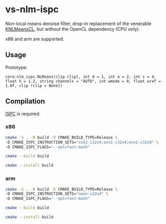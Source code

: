 # vs-nlm-ispc
Non-local means denoise filter, drop-in replacement of the venerable [KNLMeansCL](https://github.com/Khanattila/KNLMeansCL), but without the OpenCL dependency (CPU only).

x86 and arm are supported.

## Usage
Prototype:

`core.nlm_ispc.NLMeans(clip clip[, int d = 1, int a = 2, int s = 4, float h = 1.2, string channels = "AUTO", int wmode = 0, float wref = 1.0f, clip rclip = None])`

## Compilation
[ISPC](https://github.com/ispc/ispc) is required.

### x86
```bash
cmake -S . -B build -D CMAKE_BUILD_TYPE=Release \
-D CMAKE_ISPC_INSTRUCTION_SETS="sse2-i32x4;avx1-i32x4;avx2-i32x8" \
-D CMAKE_ISPC_FLAGS="--opt=fast-math"

cmake --build build

cmake --install build
```

### arm
```bash
cmake -S . -B build -D CMAKE_BUILD_TYPE=Release \
-D CMAKE_ISPC_INSTRUCTION_SETS="neon-i32x4" \
-D CMAKE_ISPC_FLAGS="--opt=fast-math"

cmake --build build

cmake --install build
```

